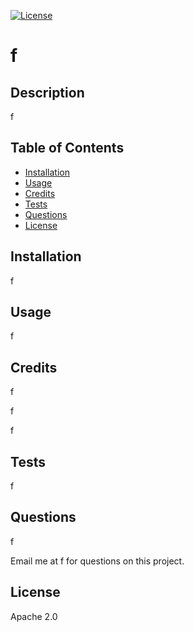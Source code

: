 [![License](https://img.shields.io/badge/License-Apache%202.0-blue.svg)](https://opensource.org/licenses/Apache-2.0)
# f

## Description

f

## Table of Contents

- [Installation](#Installation)
- [Usage](#Usage)
- [Credits](#Credits)
- [Tests](#Tests)
- [Questions](#Questions)
- [License](#License)


## Installation

f

## Usage

f

## Credits

f

f

f

## Tests

f

## Questions

f

Email me at f for questions on this project.

## License

Apache 2.0

   